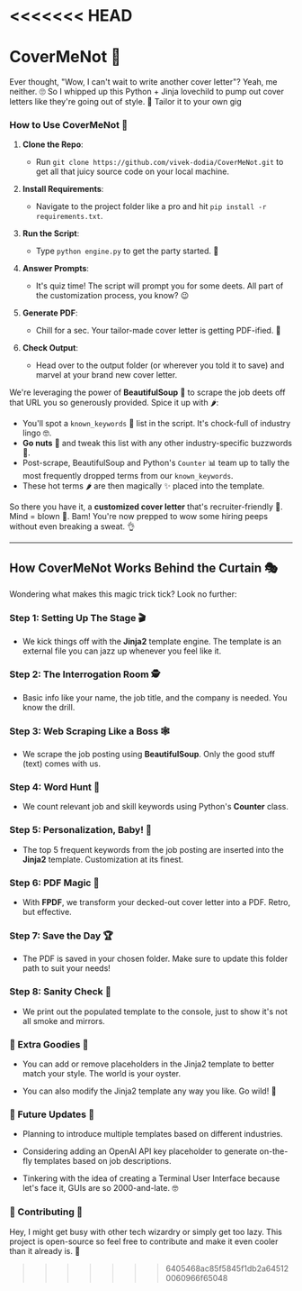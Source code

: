 <<<<<<< HEAD
=======
# CoverMeNot 📝 

Ever thought, "Wow, I can't wait to write another cover letter"? Yeah, me neither. 🙄 So I whipped up this Python + Jinja lovechild to pump out cover letters like they're going out of style. 🚀 Tailor it to your own gig

### How to Use CoverMeNot 📝

1. **Clone the Repo**: 
   - Run `git clone https://github.com/vivek-dodia/CoverMeNot.git` to get all that juicy source code on your local machine.

2. **Install Requirements**: 
   - Navigate to the project folder like a pro and hit `pip install -r requirements.txt`.

3. **Run the Script**: 
   - Type `python engine.py` to get the party started. 🚀

4. **Answer Prompts**: 
   - It's quiz time! The script will prompt you for some deets. All part of the customization process, you know? 😉

5. **Generate PDF**: 
   - Chill for a sec. Your tailor-made cover letter is getting PDF-ified. 📄

6. **Check Output**: 
   - Head over to the output folder (or wherever you told it to save) and marvel at your brand new cover letter.
     
We're leveraging the power of **BeautifulSoup** 🍲 to scrape the job deets off that URL you so generously provided. Spice it up with 🌶️:

- You'll spot a `known_keywords` 📝 list in the script. It's chock-full of industry lingo 🤓.
- **Go nuts** 🥜 and tweak this list with any other industry-specific buzzwords 🐝.
- Post-scrape, BeautifulSoup and Python's `Counter` 📊 team up to tally the most frequently dropped terms from our `known_keywords`.
- These hot terms 🌶️ are then magically ✨ placed into the template.

So there you have it, a **customized cover letter** that's recruiter-friendly 🤝. Mind = blown 🤯.
Bam! You're now prepped to wow some hiring peeps without even breaking a sweat. 👌

--------------------------------------

## How CoverMeNot Works Behind the Curtain 🎭

Wondering what makes this magic trick tick? Look no further:

### Step 1: Setting Up The Stage 🎬
- We kick things off with the **Jinja2** template engine. The template is an external file you can jazz up whenever you feel like it.

### Step 2: The Interrogation Room 🕵️
- Basic info like your name, the job title, and the company is needed. You know the drill.

### Step 3: Web Scraping Like a Boss 🕸️
- We scrape the job posting using **BeautifulSoup**. Only the good stuff (text) comes with us.

### Step 4: Word Hunt 🎯
- We count relevant job and skill keywords using Python's **Counter** class.

### Step 5: Personalization, Baby! 💅
- The top 5 frequent keywords from the job posting are inserted into the **Jinja2** template. Customization at its finest.

### Step 6: PDF Magic 📄
- With **FPDF**, we transform your decked-out cover letter into a PDF. Retro, but effective.

### Step 7: Save the Day 🏆
- The PDF is saved in your chosen folder. Make sure to update this folder path to suit your needs!

### Step 8: Sanity Check 🧠
- We print out the populated template to the console, just to show it's not all smoke and mirrors.

### 🌟 Extra Goodies 🌟
- You can add or remove placeholders in the Jinja2 template to better match your style. The world is your oyster.
  
- You can also modify the Jinja2 template any way you like. Go wild! 🎉

### 🌈 Future Updates 🌈
- Planning to introduce multiple templates based on different industries.
  
- Considering adding an OpenAI API key placeholder to generate on-the-fly templates based on job descriptions.

- Tinkering with the idea of creating a Terminal User Interface because let's face it, GUIs are so 2000-and-late. 🤓

### 🤝 Contributing 🤝
Hey, I might get busy with other tech wizardry or simply get too lazy. This project is open-source so feel free to contribute and make it even cooler than it already is. 🚀



>>>>>>> 6405468ac85f5845f1db2a645120060966f65048
